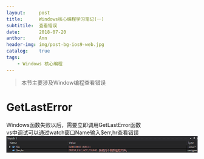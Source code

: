 ```yaml
---
layout:     post
title:      Windows核心编程学习笔记(一)
subtitile:  查看错误
date:       2018-07-20
anthor:     Ann
header-img: img/post-bg-ios9-web.jpg
catalog:    true
tags:
    - Windows 核心编程
---
```


>本节主要涉及Window编程查看错误  

# GetLastError  
Windows函数失败以后，需要立即调用GetLastError函数  
vs中调试可以通过watch窗口Name输入$err,hr查看错误  
![](../img/Windows/post_windows_debug.png)

